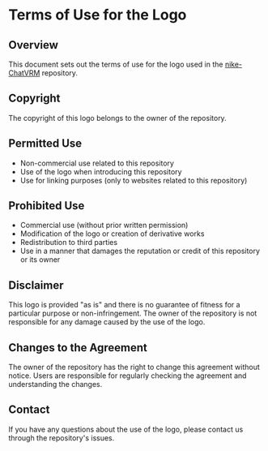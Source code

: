 # Terms of Use for the Logo

## Overview
This document sets out the terms of use for the logo used in the [nike-ChatVRM](https://github.com/tegnike/nike-ChatVRM) repository.

## Copyright
The copyright of this logo belongs to the owner of the repository.

## Permitted Use
- Non-commercial use related to this repository
- Use of the logo when introducing this repository
- Use for linking purposes (only to websites related to this repository)

## Prohibited Use
- Commercial use (without prior written permission)
- Modification of the logo or creation of derivative works
- Redistribution to third parties
- Use in a manner that damages the reputation or credit of this repository or its owner

## Disclaimer
This logo is provided "as is" and there is no guarantee of fitness for a particular purpose or non-infringement. The owner of the repository is not responsible for any damage caused by the use of the logo.

## Changes to the Agreement
The owner of the repository has the right to change this agreement without notice. Users are responsible for regularly checking the agreement and understanding the changes.

## Contact
If you have any questions about the use of the logo, please contact us through the repository's issues.
